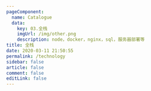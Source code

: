 ```yaml
---
pageComponent: 
  name: Catalogue
  data: 
    key: 03.全栈
    imgUrl: /img/other.png
    description: node，docker，nginx，sql，服务器部署等
title: 全栈
date: 2020-03-11 21:50:55
permalink: /technology
sidebar: false
article: false
comment: false
editLink: false
---
```


 
 <comment/> 
 